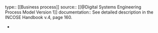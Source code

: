 type:: [[Business process]]
source:: [[@Digital Systems Engineering Process Model Version 1]]
documentation:: See detailed description in the INCOSE Handbook v.4, page 160.

-